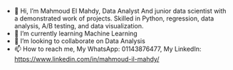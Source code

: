 - 👋 Hi, I’m Mahmoud El Mahdy, Data Analyst And junior data scientist with a demonstrated work of projects. Skilled in Python, regression, data analysis, A/B testing, and data visualization. 
- 🌱 I’m currently learning Machine Learning
- 💞️ I’m looking to collaborate on Data Analysis
- 📫 How to reach me, My WhatsApp: 01143876477,
My LinkedIn: https://www.linkedin.com/in/mahmoud-il-mahdy/

<!---
Ro-BB-oT/Ro-BB-oT is a ✨ special ✨ repository because its `README.md` (this file) appears on your GitHub profile.
You can click the Preview link to take a look at your changes.
--->
